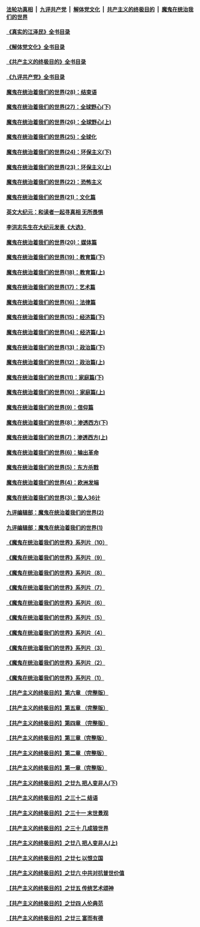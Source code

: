 ####  [法轮功真相](../../../../basic/blob/master/README.md?t=07131331) &nbsp;|&nbsp; [九评共产党](../../../../9ping.md/blob/master/README.md?t=07131331) &nbsp;|&nbsp; [解体党文化](../../../../jtdwh.md/blob/master/README.md?t=07131331)  &nbsp;|&nbsp; [共产主义的终极目的](../../../../gczydzjmd.md/blob/master/README.md?t=07131331) &nbsp;|&nbsp; [魔鬼在统治我们的世界](../../../../mgztzwmdsj.md/blob/master/README.md?t=07131331) 

#### [《真实的江泽民》全书目录](../pages/nsc422/n13721399.md?t=07131331) 

#### [《解体党文化》全书目录](../pages/nsc422/n13721157.md?t=07131331) 

#### [《共产主义的终极目的》全书目录](../pages/nsc422/n13721048.md?t=07131331) 

#### [《九评共产党》全书目录](../pages/nsc422/n13708085.md?t=07131331) 

#### [魔鬼在统治着我们的世界(28)：结束语](../pages/nsc422/n10936246.md?t=07131331) 

#### [魔鬼在统治着我们的世界(27)：全球野心(下)](../pages/nsc422/n10928319.md?t=07131331) 

#### [魔鬼在统治着我们的世界(26)：全球野心(上)](../pages/nsc422/n10900318.md?t=07131331) 

#### [魔鬼在统治着我们的世界(25)：全球化](../pages/nsc422/n10788205.md?t=07131331) 

#### [魔鬼在统治着我们的世界(24)：环保主义(下)](../pages/nsc422/n10695307.md?t=07131331) 

#### [魔鬼在统治着我们的世界(23)：环保主义(上)](../pages/nsc422/n10688613.md?t=07131331) 

#### [魔鬼在统治着我们的世界(22)：恐怖主义](../pages/nsc422/n10614727.md?t=07131331) 

#### [魔鬼在统治着我们的世界(21)：文化篇](../pages/nsc422/n10597706.md?t=07131331) 

#### [英文大纪元：和读者一起寻真相 无所畏惧](../pages/nsc422/n12542027.md?t=07131331) 

#### [李洪志先生在大纪元发表《大选》](../pages/nsc422/n12534746.md?t=07131331) 

#### [魔鬼在统治着我们的世界(20)：媒体篇](../pages/nsc422/n10586579.md?t=07131331) 

#### [魔鬼在统治着我们的世界(19)：教育篇(下)](../pages/nsc422/n10564808.md?t=07131331) 

#### [魔鬼在统治着我们的世界(18)：教育篇(上)](../pages/nsc422/n10526970.md?t=07131331) 

#### [魔鬼在统治着我们的世界(17)：艺术篇](../pages/nsc422/n10499093.md?t=07131331) 

#### [魔鬼在统治着我们的世界(16)：法律篇](../pages/nsc422/n10485969.md?t=07131331) 

#### [魔鬼在统治着我们的世界(15)：经济篇(下)](../pages/nsc422/n10469975.md?t=07131331) 

#### [魔鬼在统治着我们的世界(14)：经济篇(上)](../pages/nsc422/n10457370.md?t=07131331) 

#### [魔鬼在统治着我们的世界(13)：政治篇(下)](../pages/nsc422/n10448270.md?t=07131331) 

#### [魔鬼在统治着我们的世界(12)：政治篇(上)](../pages/nsc422/n10444576.md?t=07131331) 

#### [魔鬼在统治着我们的世界(11)：家庭篇(下)](../pages/nsc422/n10440961.md?t=07131331) 

#### [魔鬼在统治着我们的世界(10)：家庭篇(上)](../pages/nsc422/n10435448.md?t=07131331) 

#### [魔鬼在统治着我们的世界(9)：信仰篇](../pages/nsc422/n10432159.md?t=07131331) 

#### [魔鬼在统治着我们的世界(8)：渗透西方(下)](../pages/nsc422/n10429603.md?t=07131331) 

#### [魔鬼在统治着我们的世界(7)：渗透西方(上)](../pages/nsc422/n10426013.md?t=07131331) 

#### [魔鬼在统治着我们的世界(6)：输出革命](../pages/nsc422/n10421536.md?t=07131331) 

#### [魔鬼在统治着我们的世界(5)：东方杀戮](../pages/nsc422/n10417707.md?t=07131331) 

#### [魔鬼在统治着我们的世界(4)：欧洲发端](../pages/nsc422/n10414890.md?t=07131331) 

#### [魔鬼在统治着我们的世界(3)：毁人36计](../pages/nsc422/n10411583.md?t=07131331) 

#### [九评编辑部：魔鬼在统治着我们的世界(2)](../pages/nsc422/n10410036.md?t=07131331) 

#### [九评编辑部：魔鬼在统治着我们的世界(1)](../pages/nsc422/n10406825.md?t=07131331) 

#### [《魔鬼在统治着我们的世界》系列片（10）](../pages/nsc422/n12292670.md?t=07131331) 

#### [《魔鬼在统治着我们的世界》系列片（9）](../pages/nsc422/n12290859.md?t=07131331) 

#### [《魔鬼在统治着我们的世界》系列片（8）](../pages/nsc422/n12287445.md?t=07131331) 

#### [《魔鬼在统治着我们的世界》系列片（7）](../pages/nsc422/n12283425.md?t=07131331) 

#### [《魔鬼在统治着我们的世界》系列片（6）](../pages/nsc422/n12282314.md?t=07131331) 

#### [《魔鬼在统治着我们的世界》系列片（5）](../pages/nsc422/n12281419.md?t=07131331) 

#### [《魔鬼在统治着我们的世界》系列片（4）](../pages/nsc422/n12274024.md?t=07131331) 

#### [《魔鬼在统治着我们的世界》系列片（3）](../pages/nsc422/n12271322.md?t=07131331) 

#### [《魔鬼在统治着我们的世界》系列片（2）](../pages/nsc422/n12269049.md?t=07131331) 

#### [《魔鬼在统治着我们的世界》系列片（1）](../pages/nsc422/n12267575.md?t=07131331) 

#### [【共产主义的终极目的】第六章 （完整版）](../pages/nsc422/n11428913.md?t=07131331) 

#### [【共产主义的终极目的】第五章 （完整版）](../pages/nsc422/n11428912.md?t=07131331) 

#### [【共产主义的终极目的】第四章 （完整版）](../pages/nsc422/n11428907.md?t=07131331) 

#### [【共产主义的终极目的】第三章（完整版）](../pages/nsc422/n11428848.md?t=07131331) 

#### [【共产主义的终极目的】第二章（完整版）](../pages/nsc422/n11428831.md?t=07131331) 

#### [【共产主义的终极目的】第一章（完整版）](../pages/nsc422/n11417651.md?t=07131331) 

#### [【共产主义的终极目的】之廿九 把人变非人(下)](../pages/nsc422/n11344140.md?t=07131331) 

#### [【共产主义的终极目的】之三十二 结语](../pages/nsc422/n11360535.md?t=07131331) 

#### [【共产主义的终极目的】之三十一 末世景观](../pages/nsc422/n11351129.md?t=07131331) 

#### [【共产主义的终极目的】之三十 几成狼世界](../pages/nsc422/n11348280.md?t=07131331) 

#### [【共产主义的终极目的】之廿八 把人变非人(上)](../pages/nsc422/n11340492.md?t=07131331) 

#### [【共产主义的终极目的】之廿七 以恨立国](../pages/nsc422/n11336944.md?t=07131331) 

#### [【共产主义的终极目的】之廿六 中共对抗普世价值](../pages/nsc422/n11324785.md?t=07131331) 

#### [【共产主义的终极目的】之廿五 传统艺术颂神](../pages/nsc422/n11296396.md?t=07131331) 

#### [【共产主义的终极目的】之廿四 人伦典范](../pages/nsc422/n11296397.md?t=07131331) 

#### [【共产主义的终极目的】之廿三 富而有德](../pages/nsc422/n11283598.md?t=07131331) 

